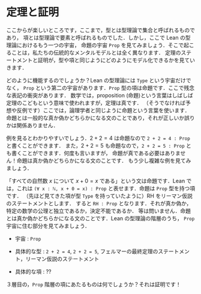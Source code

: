 <!-- # Theorems and proofs -->
# 定理と証明

<!-- This is where the fun starts. So far, it just looks like a type is what a type theorist calls a set, and a term is what they call an element. But let’s now look at another universe in Lean’s type theory, the universe `Prop` of true/false statements, where our traditional mental model of what’s going on is quite different. We will see how theorem statements and proofs can be modelled in the same way as types and terms. -->

ここからが楽しいところです，ここまで，型とは型理論で集合と呼ばれるものであり，
項とは型理論で要素と呼ばれるものでした．しかし，ここで Lean の型理論におけるもう一つの宇宙，
命題の宇宙 `Prop` を見てみましょう．そこで起こることは，私たちの伝統的なメンタルモデルとは全く異なります．
定理のステートメントと証明が，型や項と同じようにどのようにモデル化できるかを見ていきます．

<!-- So, how does this all work? As well as the universe `Type`, there is a second universe in Lean’s type theory called `Prop`. The terms of type `Prop` are true/false statements. There is an unfortunate notation clash here. In mathematics, the word proposition is often used to mean a baby theorem, and theorems are true (or else they would be conjectures or counterexamples or something). Here we are using the the word Proposition in the same way as the logicians do — a Proposition is a generic true/false statement, whose truth value is of no relevance. -->

どのように機能するのでしょうか？Lean の型理論には `Type` という宇宙だけでなく，
`Prop` という第二の宇宙があります．`Prop` 型の項は命題です．ここで残念な表記の衝突があります．
数学では，proposition (命題)という言葉はしばしば定理のこどもという意味で使われますが，定理は真です．
（そうでなければ予想や反例です）ここでは，論理学者と同じように命題という言葉を使います．
命題とは一般的な真か偽かどちらかになる文のことであり，それが正しいか誤りかは関係ありません．

<!-- This will all be clearer with examples. 2 + 2 = 4 is a Proposition, so we can write `2 + 2 = 4 : Prop`. But 2 + 2 = 5 is also a Proposition, so `2 + 2 = 5 : Prop` as well. I’ll say it again — Propositions do not have to be true! Propositions are true/false statements. Let’s see some more complex examples. -->

例を見るとわかりやすいでしょう．$2 + 2 = 4$ は命題なので `2 + 2 = 4 : Prop` と書くことができます．
また，$2 + 2 = 5$ も命題なので，`2 + 2 = 5 : Prop` とも書くことができます．何度も言いますが，
命題が真である必要はありません！命題は真か偽かどちらかになる文のことです．
もう少し複雑な例を見てみましょう．

<!-- The true/false statement that x+0=x for all natural numbers x is a Proposition: in Lean this can be expressed as `(∀ x : ℕ, x + 0 = x) : Prop` . A Proposition is a term of type `Prop` (just like the types we saw earlier were terms of type `Type`). Let RH denote the statement of the Riemann Hypothesis. Then `RH : Prop`. We don’t care if it’s true, false, independent of the axioms of mathematics, undecidable, whatever. A Proposition is a true/false statement. Let’s look at the part of Lean’s type theory hierarchy which lives in the `Prop` universe. -->

「すべての自然数 $x$ について $x + 0 = x$ である」という文は命題です．Lean では，これは
`(∀ x : ℕ, x + 0 = x) : Prop` と表せます．命題は `Prop` 型を持つ項です．
（先ほど見てきた項が型 `Type` を持っていたように）RH をリーマン仮説のステートメントとします．
すると `RH : Prop` となります．それが真か偽か，特定の数学の公理と独立であるか，決定不能であるか．
等は問いません．命題とは真か偽かどちらかになる文のことです．Lean の型理論の階層のうち，
`Prop` 宇宙に住む部分を見てみましょう．

<!-- * Universe: `Prop` -->
* 宇宙 : `Prop`
<!-- * Examples of types : `2 + 2 = 4`, `2 + 2 = 5`, the statement of Fermat’s Last Theorem, the statement of the Riemann Hypothesis. -->
* 具体的な型 :  `2 + 2 = 4`, `2 + 2 = 5`, フェルマーの最終定理のステートメント，リーマン仮説のステートメント
<!-- * Examples of terms: ?? -->
* 具体的な項 : ??

<!-- So what are the terms in this three-layer `Prop` hierarchy? They are the proofs! -->

３層目の，`Prop` 階層の項にあたるものは何でしょうか？それは証明です！